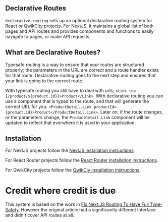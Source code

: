## Declarative Routes

`declarative-routing` sets up an optional declarative routing system for React or QwikCity projects. For NextJS, it maintains a global list of both pages and API routes and provides components and functions to easily navigate to pages, or make API requests.

## What are Declarative Routes?

Typesafe routing is a way to ensure that your routes are structured properly; the parameters in the URL are correct and a route handler exists for that route. Declarative routing goes to the next step and ensures that your link is going to the correct route.

With typesafe routing you still have to deal with urls; `<Link to={/product/${product.id}}>Product</Link>`. With declarative routing you can use a component that is typed to the route, and that will generate the correct URL for you. `<ProductDetail.Link productId={product.id}>Product</ProductDetail.Link>`. Later on, if the route changes, or the parameters change, the `ProductDetail.Link` component will be updated to reflect that everwhere it is used in your application.

## Installation

For NextJS projects follow the [NextJS installation instructions](https://github.com/ProNextJS/declarative-routing/blob/main/docs/nextjs.md).

For React Router projects follow the [React Router installation instructions](https://github.com/ProNextJS/declarative-routing/blob/main/docs/react-router.md).

For QwikCity projects follow the [QwikCiy installation instructions](https://github.com/ProNextJS/declarative-routing/blob/main/docs/qwikcity.md).

# Credit where credit is due

This system is based on the work in [Fix Next.JS Routing To Have Full Type-Safety](https://www.flightcontrol.dev/blog/fix-nextjs-routing-to-have-full-type-safety). However the original article had a significantly different interface and didn't cover API routes at all.
